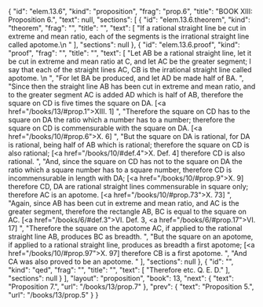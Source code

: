 {
  "id": "elem.13.6",
  "kind": "proposition",
  "frag": "prop.6",
  "title": "BOOK XIII: Proposition 6.",
  "text": null,
  "sections": [
    {
      "id": "elem.13.6.theorem",
      "kind": "theorem",
      "frag": "",
      "title": "",
      "text": [
        "If a rational straight line be cut in extreme and mean ratio, each of the segments is the irrational straight line called apotome.\n       "
      ],
      "sections": null
    },
    {
      "id": "elem.13.6.proof",
      "kind": "proof",
      "frag": "",
      "title": "",
      "text": [
        "Let AB be a rational straight line, let it be cut in extreme and mean ratio at C, and let AC be the greater segment; I say that each of the straight lines AC, CB is the irrational straight line called apotome. \n      ",
        "For let BA be produced, and let AD be made half of BA. ",
        "Since then the straight line AB has been cut in extreme and mean ratio, and to the greater segment AC is added AD which is half of AB, therefore the square on CD is five times the square on DA. [<a href=\"/books/13/#prop.1\">XIII. 1</a>] ",
        "Therefore the square on CD has to the square on DA the ratio which a number has to a number; therefore the square on CD is commensurable with the square on DA. [<a href=\"/books/10/#prop.6\">X. 6</a>] ",
        "But the square on DA is rational, for DA is rational, being half of AB which is rational; therefore the square on CD is also rational; [<a href=\"/books/10/#def.4\">X. Def. 4</a>] therefore CD is also rational. ",
        "And, since the square on CD has not to the square on DA the ratio which a square number has to a square number, therefore CD is incommensurable in length with DA; [<a href=\"/books/10/#prop.9\">X. 9</a>] therefore CD, DA are rational straight lines commensurable in square only; therefore AC is an apotome. [<a href=\"/books/10/#prop.73\">X. 73</a>] ",
        "Again, since AB has been cut in extreme and mean ratio, and AC is the greater segment, therefore the rectangle AB, BC is equal to the square on AC. [<a href=\"/books/6/#def.3\">VI. Def. 3</a>, <a href=\"/books/6/#prop.17\">VI. 17</a>] ",
        "Therefore the square on the apotome AC, if applied to the rational straight line AB, produces BC as breadth. ",
        "But the square on an apotome, if applied to a rational straight line, produces as breadth a first apotome; [<a href=\"/books/10/#prop.97\">X. 97</a>] therefore CB is a first apotome. ",
        "And CA was also proved to be an apotome. "
      ],
      "sections": null
    },
    {
      "id": "",
      "kind": "qed",
      "frag": "",
      "title": "",
      "text": [
        "Therefore etc. Q. E. D."
      ],
      "sections": null
    }
  ],
  "layout": "proposition",
  "book": 13,
  "next": {
    "text": "Proposition 7.",
    "url": "/books/13/prop.7"
  },
  "prev": {
    "text": "Proposition 5.",
    "url": "/books/13/prop.5"
  }
}
